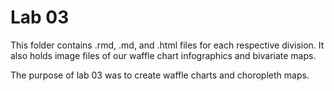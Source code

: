 # Lab 03

This folder contains .rmd, .md, and .html files for each respective division. It also holds image files of our waffle chart infographics and bivariate maps.

The purpose of lab 03 was to create waffle charts and choropleth maps.